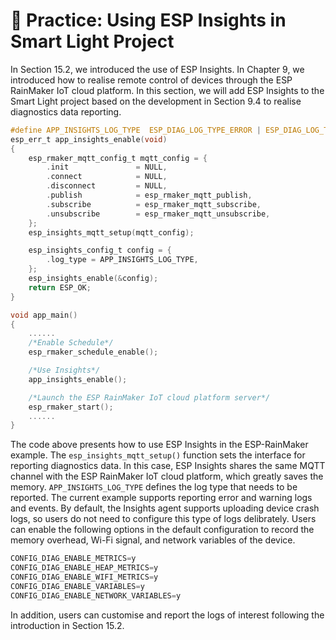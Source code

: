 # 🧐 Practice: Using ESP Insights in Smart Light Project

In Section 15.2, we introduced the use of ESP Insights. In Chapter 9, we introduced how to realise remote control of devices through the ESP RainMaker IoT cloud platform. In this section, we will add ESP Insights to the Smart Light project based on the development in Section 9.4 to realise diagnostics data reporting.

```c
#define APP_INSIGHTS_LOG_TYPE  ESP_DIAG_LOG_TYPE_ERROR | ESP_DIAG_LOG_TYPE_WARNING | ESP_DIAG_LOG_TYPE_EVENT
esp_err_t app_insights_enable(void)
{
    esp_rmaker_mqtt_config_t mqtt_config = {
        .init               = NULL,
        .connect            = NULL,
        .disconnect         = NULL,
        .publish            = esp_rmaker_mqtt_publish,
        .subscribe          = esp_rmaker_mqtt_subscribe,
        .unsubscribe        = esp_rmaker_mqtt_unsubscribe,
    };
    esp_insights_mqtt_setup(mqtt_config);

    esp_insights_config_t config = {
        .log_type = APP_INSIGHTS_LOG_TYPE,
    };
    esp_insights_enable(&config);
    return ESP_OK;
}

void app_main()
{
    ......
    /*Enable Schedule*/
    esp_rmaker_schedule_enable();

    /*Use Insights*/
    app_insights_enable();

    /*Launch the ESP RainMaker IoT cloud platform server*/
    esp_rmaker_start();
    ......
}
```

The code above presents how to use ESP Insights in the ESP-RainMaker
example. The `esp_insights_mqtt_setup()` function sets the interface for
reporting diagnostics data. In this case, ESP Insights shares the same
MQTT channel with the ESP RainMaker IoT cloud platform, which greatly
saves the memory. `APP_INSIGHTS_LOG_TYPE` defines the log type that
needs to be reported. The current example supports reporting error and
warning logs and events. By default, the Insights agent supports
uploading device crash logs, so users do not need to configure this type
of logs delibrately. Users can enable the following options in the
default configuration to record the memory overhead, Wi-Fi signal, and
network variables of the device.

```c
CONFIG_DIAG_ENABLE_METRICS=y
CONFIG_DIAG_ENABLE_HEAP_METRICS=y
CONFIG_DIAG_ENABLE_WIFI_METRICS=y
CONFIG_DIAG_ENABLE_VARIABLES=y
CONFIG_DIAG_ENABLE_NETWORK_VARIABLES=y
```

In addition, users can customise and report the logs of interest
following the introduction in Section 15.2.
